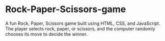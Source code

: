 # Rock-Paper-Scissors-game
A fun Rock, Paper, Scissors game built using HTML, CSS, and JavaScript. The player selects rock, paper, or scissors, and the computer randomly chooses its move to decide the winner.
